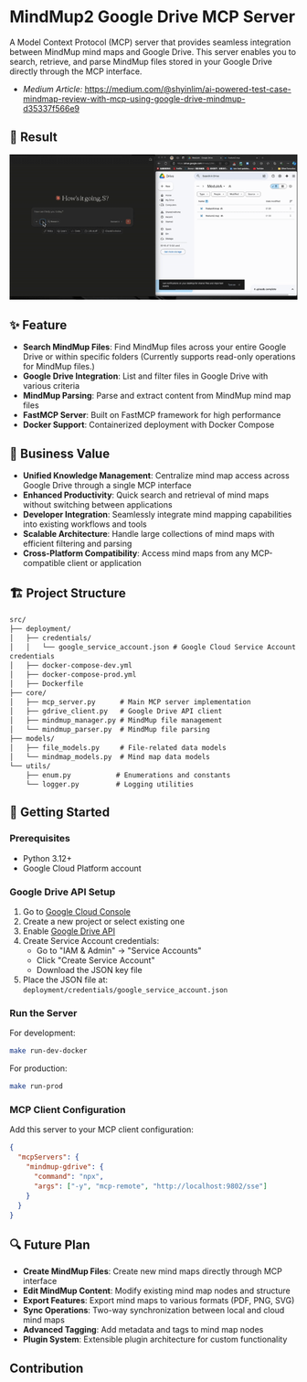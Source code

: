 # MindMup2 Google Drive MCP Server

A Model Context Protocol (MCP) server that provides seamless integration between MindMup mind maps and Google Drive. This server enables you to search, retrieve, and parse MindMup files stored in your Google Drive directly through the MCP interface.
- _Medium Article:_ https://medium.com/@shyinlim/ai-powered-test-case-mindmap-review-with-mcp-using-google-drive-mindmup-d35337f566e9

## 💫 Result
![ezgif-5b4a0eb3a275f8.gif](readme/ezgif-5b4a0eb3a275f8.gif)

## ✨ Feature

- **Search MindMup Files**: Find MindMup files across your entire Google Drive or within specific folders (Currently supports read-only operations for MindMup files.)
- **Google Drive Integration**: List and filter files in Google Drive with various criteria
- **MindMup Parsing**: Parse and extract content from MindMup mind map files
- **FastMCP Server**: Built on FastMCP framework for high performance
- **Docker Support**: Containerized deployment with Docker Compose

## 🧠 Business Value

- **Unified Knowledge Management**: Centralize mind map access across Google Drive through a single MCP interface
- **Enhanced Productivity**: Quick search and retrieval of mind maps without switching between applications
- **Developer Integration**: Seamlessly integrate mind mapping capabilities into existing workflows and tools
- **Scalable Architecture**: Handle large collections of mind maps with efficient filtering and parsing
- **Cross-Platform Compatibility**: Access mind maps from any MCP-compatible client or application

## 🏗️ Project Structure

```
src/
├── deployment/
│   ├── credentials/
│   │   └── google_service_account.json # Google Cloud Service Account credentials
│   ├── docker-compose-dev.yml
│   ├── docker-compose-prod.yml
│   ├── Dockerfile
├── core/
│   ├── mcp_server.py      # Main MCP server implementation
│   ├── gdrive_client.py   # Google Drive API client
│   ├── mindmup_manager.py # MindMup file management
│   └── mindmup_parser.py  # MindMup file parsing
├── models/
│   ├── file_models.py     # File-related data models
│   └── mindmap_models.py  # Mind map data models
└── utils/
    ├── enum.py           # Enumerations and constants
    └── logger.py         # Logging utilities
```

## 🚀 Getting Started

### Prerequisites
- Python 3.12+
- Google Cloud Platform account

### Google Drive API Setup
1. Go to [Google Cloud Console](https://console.cloud.google.com/)
2. Create a new project or select existing one
3. Enable [Google Drive API](https://console.cloud.google.com/apis/library/drive.googleapis.com)
4. Create Service Account credentials:
   - Go to "IAM & Admin" → "Service Accounts"
   - Click "Create Service Account"
   - Download the JSON key file
5. Place the JSON file at: `deployment/credentials/google_service_account.json`

### Run the Server
For development:
```bash
make run-dev-docker
```

For production:
```bash
make run-prod
```
### MCP Client Configuration
Add this server to your MCP client configuration:

```json
{
  "mcpServers": {
    "mindmup-gdrive": {
      "command": "npx",
      "args": ["-y", "mcp-remote", "http://localhost:9802/sse"]
    }
  }
}
```

## 🔍 Future Plan
- **Create MindMup Files**: Create new mind maps directly through MCP interface
- **Edit MindMup Content**: Modify existing mind map nodes and structure
- **Export Features**: Export mind maps to various formats (PDF, PNG, SVG)
- **Sync Operations**: Two-way synchronization between local and cloud mind maps
- **Advanced Tagging**: Add metadata and tags to mind map nodes
- **Plugin System**: Extensible plugin architecture for custom functionality

## Contribution

